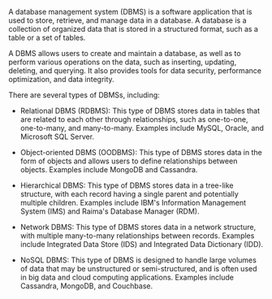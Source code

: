 A database management system (DBMS) is a software application that is used to store, retrieve, and manage data in a database. A database is a collection of organized data that is stored in a structured format, such as a table or a set of tables.

A DBMS allows users to create and maintain a database, as well as to perform various operations on the data, such as inserting, updating, deleting, and querying. It also provides tools for data security, performance optimization, and data integrity.

There are several types of DBMSs, including:

* Relational DBMS (RDBMS): This type of DBMS stores data in tables that are related to each other through relationships, such as one-to-one, one-to-many, and many-to-many. Examples include MySQL, Oracle, and Microsoft SQL Server.
    
* Object-oriented DBMS (OODBMS): This type of DBMS stores data in the form of objects and allows users to define relationships between objects. Examples include MongoDB and Cassandra.
    
* Hierarchical DBMS: This type of DBMS stores data in a tree-like structure, with each record having a single parent and potentially multiple children. Examples include IBM's Information Management System (IMS) and Raima's Database Manager (RDM).
    
* Network DBMS: This type of DBMS stores data in a network structure, with multiple many-to-many relationships between records. Examples include Integrated Data Store (IDS) and Integrated Data Dictionary (IDD).
    
* NoSQL DBMS: This type of DBMS is designed to handle large volumes of data that may be unstructured or semi-structured, and is often used in big data and cloud computing applications. Examples include Cassandra, MongoDB, and Couchbase.